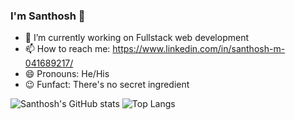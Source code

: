 ### I'm Santhosh 👋

- 🔭 I’m currently working on Fullstack web development
- 📫 How to reach me: https://www.linkedin.com/in/santhosh-m-041689217/
- 😄 Pronouns: He/His
- 😉 Funfact: There's no secret ingredient

![Santhosh's GitHub stats](https://github-readme-stats.vercel.app/api?username=SANTHOSH17-DOT)
![Top Langs](https://github-readme-stats.vercel.app/api/top-langs/?username=SANTHOSH17-DOT)
